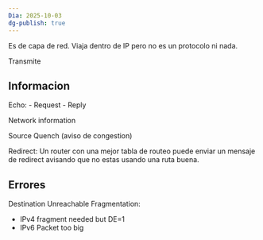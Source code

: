 ```yaml
---
Dia: 2025-10-03
dg-publish: true
---
```

Es de capa de red. Viaja dentro de IP pero no es un protocolo ni nada. 

Transmite


## Informacion 

Echo:
	-  Request 
	- Reply 

Network information 

Source Quench (aviso de congestion)

Redirect: Un router con una mejor tabla de routeo puede enviar un mensaje de redirect avisando que no estas usando una ruta buena.

## Errores 
Destination Unreachable 
Fragmentation:
- IPv4 fragment needed but DE=1
- IPv6 Packet too big